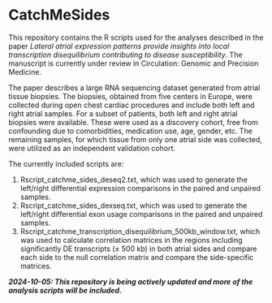 # CatchMeSides

This repository contains the R scripts used for the analyses described in the paper _Lateral atrial expression patterns provide insights into local transcription disequilibrium contributing to disease susceptibility_. The manuscript is currently under review in Circulation: Genomic and Precision Medicine.

The paper describes a large RNA sequencing dataset generated from atrial tissue biopsies. The biopsies, obtained from five centers in Europe, were collected during open chest cardiac procedures and include both left and right atrial samples. For a subset of patients, both left and right atrial biopsies were available. These were used as a discovery cohort, free from confounding due to comorbidities, medication use, age, gender, etc. The remaining samples, for which tissue from only one atrial side was collected, were utilized as an independent validation cohort.

The currently included scripts are:
1. Rscript_catchme_sides_deseq2.txt, which was used to generate the left/right differential expression comparisons in the paired and unpaired samples.
2. Rscript_catchme_sides_dexseq.txt, which was used to generate the left/right differential exon usage comparisons in the paired and unpaired samples.
3. Rscript_catchme_transcription_disequilibrium_500kb_window.txt, which was used to calculate correlation matrices in the regions including significantly DE transcripts (± 500 kb) in both atrial sides and compare each side to the null correlation matrix and compare the side-specific matrices.

***2024-10-05: This repository is being actively updated and more of the analysis scripts will be included.***
